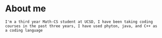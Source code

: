 # About me
    I'm a third year Math-CS student at UCSD, I have been taking coding courses in the past three years, I have used phyton, java, and C++ as a coding language